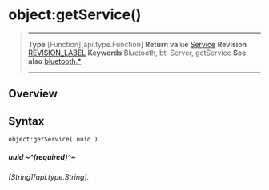 # object:getService()

> --------------------- ------------------------------------------------------------------------------------------
> __Type__              [Function][api.type.Function]
> __Return value__      [Service](/plugin.bluetooth.type.Service.md)
> __Revision__          [REVISION_LABEL](REVISION_URL)
> __Keywords__          Bluetooth, bt, Server, getService
> __See also__          [bluetooth.*](/plugin.bluetooth.md)
> --------------------- ------------------------------------------------------------------------------------------

## Overview

## Syntax

	object:getService( uuid )

##### uuid ~^(required)^~
_[String][api.type.String]._
